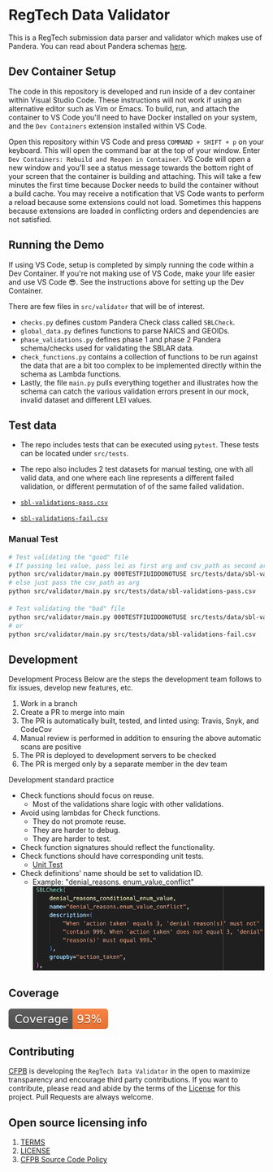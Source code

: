 # RegTech Data Validator

This is a RegTech submission data parser and validator which makes use of Pandera. You can read about Pandera schemas [here](https://pandera.readthedocs.io/en/stable/dataframe_schemas.html).

## Dev Container Setup

The code in this repository is developed and run inside of a dev container within Visual Studio Code. These instructions will not work if using an alternative editor such as Vim or Emacs. To build, run, and attach the container to VS Code you'll need to have Docker installed on your system, and the `Dev Containers` extension installed within VS Code.

Open this repository within VS Code and press `COMMAND + SHIFT + p` on your keyboard. This will open the command bar at the top of your window. Enter `Dev Containers: Rebuild and Reopen in Container`. VS Code will open a new window and you'll see a status message towards the bottom right of your screen that the container is building and attaching. This will take a few minutes the first time because Docker needs to build the container without a build cache. You may receive a notification that VS Code wants to perform a reload because some extensions could not load. Sometimes this happens because extensions are loaded in conflicting orders and dependencies are not satisfied.

## Running the Demo

If using VS Code, setup is completed by simply running the code within a Dev Container. If you're not making use of VS Code, make your life easier and use VS Code :sunglasses:. See the instructions above for setting up the Dev Container.

There are few files in `src/validator` that will be of interest. 
- `checks.py` defines custom Pandera Check class called `SBLCheck`. 
- `global_data.py` defines functions to parse NAICS and GEOIDs.
- `phase_validations.py` defines phase 1 and phase 2 Pandera schema/checks used for validating the SBLAR data.
- `check_functions.py` contains a collection of functions to be run against the data that are a bit too complex to be implemented directly within the schema as Lambda functions.
- Lastly, the file `main.py` pulls everything together and illustrates how the schema can catch the various validation errors present in our mock, invalid dataset and different LEI values.

## Test data
- The repo includes tests that can be executed using `pytest`.  These tests can be located under `src/tests`.
- The repo also includes 2 test datasets for manual testing, one with all valid data, and one where each line
represents a different failed validation, or different permutation of of the same
failed validation.

- [`sbl-validations-pass.csv`](src/tests/data/sbl-validations-pass.csv)
- [`sbl-validations-fail.csv`](src/tests/data/sbl-validations-fail.csv)

### Manual Test
```sh
# Test validating the "good" file
# If passing lei value, pass lei as first arg and csv_path as second arg
python src/validator/main.py 000TESTFIUIDDONOTUSE src/tests/data/sbl-validations-pass.csv
# else just pass the csv_path as arg
python src/validator/main.py src/tests/data/sbl-validations-pass.csv

# Test validating the "bad" file
python src/validator/main.py 000TESTFIUIDDONOTUSE src/tests/data/sbl-validations-fail.csv
# or
python src/validator/main.py src/tests/data/sbl-validations-fail.csv
```


## Development

Development Process
Below are the steps the development team follows to fix issues, develop new features, etc.

1. Work in a branch
2. Create a PR to merge into main
3. The PR is automatically built, tested, and linted using: Travis, Snyk, and CodeCov
4. Manual review is performed in addition to ensuring the above automatic scans are positive
5. The PR is deployed to development servers to be checked
6. The PR is merged only by a separate member in the dev team

Development standard practice
* Check functions should focus on reuse.
  * Most of the validations share logic with other validations.
* Avoid using lambdas for Check functions.
  * They do not promote reuse.
  * They are harder to debug.
  * They are harder to test.
* Check function signatures should reflect the functionality.
* Check functions should have corresponding unit tests.
  * [Unit Test](./src/tests/test_check_functions.py)
* Check definitions' name should be set to validation ID.
  * Example: "denial_reasons. enum_value_conflict"
    ![Validation ID](validation_id.png)

## Coverage
[![Coverage badge](https://github.com/cfpb/regtech-data-validator/raw/python-coverage-comment-action-data/badge.svg)](https://github.com/cfpb/regtech-data-validator/tree/python-coverage-comment-action-data)

## Contributing
[CFPB](https://www.consumerfinance.gov/) is developing the `RegTech Data Validator` in the open to maximize transparency and encourage third party contributions. If you want to contribute, please read and abide by the terms of the [License](./LICENSE) for this project. Pull Requests are always welcome.

## Open source licensing info
1. [TERMS](./TERMS.md)
1. [LICENSE](./LICENSE)
1. [CFPB Source Code Policy](https://github.com/cfpb/source-code-policy/)
